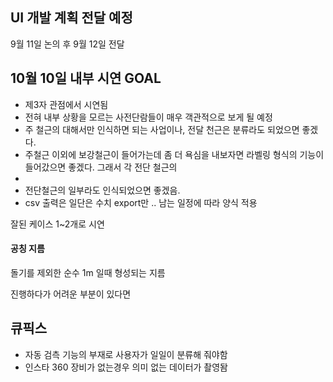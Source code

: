 

## UI 개발 계획 전달 예정

9월 11일 논의 후 
9월 12일 전달


## 10월 10일 내부 시연 GOAL

- 제3자 관점에서 시연됨
- 전혀 내부 상황을 모르는 사전단람들이 매우 객관적으로 보게 될 예정
- 주 철근의 대해서만 인식하면 되는 사업이나, 전달 천근은 분류라도 되었으면 좋겠다.
- 주철근 이외에 보강철근이 들어가는데 좀 더 욕심을 내보자면 라벨링 형식의 기능이 들어갔으면 좋겠다. 그래서 각 전단 철근의 
- 
- 전단철근의 일부라도 인식되었으면 좋겠음.
- csv 출력은 일단은 수치 export만 .. 남는 일정에 따라 양식 적용 


잘된 케이스 1~2개로 시연 

#### 공칭 지름 
돌기를 제외한 순수 1m 일때 형성되는 지름


진행하다가 어려운 부분이 있다면 


## 큐픽스 

 - 자동 검측 기능의 부재로 사용자가 일일이 분류해 줘야함
 - 인스타 360 장비가 없는경우 의미 없는 데이터가 촬영돰

